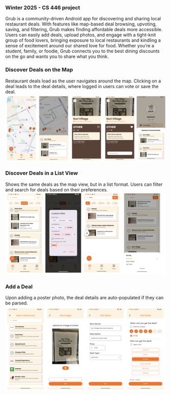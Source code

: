 ### Winter 2025 - CS 446 project

Grub is a community-driven Android app for discovering and sharing local restaurant deals. With features like map-based deal browsing, upvoting, saving, and filtering, Grub makes finding affordable deals more accessible. Users can easily add deals, upload photos, and engage with a tight-knit group of food lovers, bringing exposure to local restaurants and kindling a sense of excitement around our shared love for food. Whether you’re a student, family, or foodie, Grub connects you to the best dining discounts on the go and wants you to share what you think.

### Discover Deals on the Map
Restaurant deals load as the user navigates around the map. Clicking on a deal leads to the deal details, where logged in users can vote or save the deal.
![Map View](screenshots/discoverdeals.png)

### Discover Deals in a List View
Shows the same deals as the map view, but in a list format. Users can filter and search for deals based on their preferences.
![Filter and Search List](screenshots/filterandsearch.png)

### Add a Deal
Upon adding a poster photo, the deal details are auto-populated if they can be parsed.
![Add a Deal](screenshots/adddeal.png)